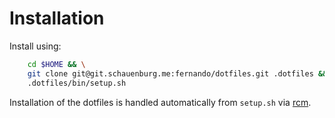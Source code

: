 # Installation

Install using:

```bash
    cd $HOME && \
    git clone git@git.schauenburg.me:fernando/dotfiles.git .dotfiles && \
    .dotfiles/bin/setup.sh
```

Installation of the dotfiles is handled automatically from `setup.sh` via
[rcm](https://github.com/thoughtbot/rcm#installation).

